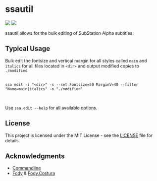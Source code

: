 # ssautil

<p float="left" align="left" width="100%">
 <img src="https://img.shields.io/github/license/Maxstupo/ssautil.svg" />
 <img src="https://img.shields.io/github/release/Maxstupo/ssautil.svg" />
</p>

ssautil allows for the bulk editing of SubStation Alpha subtitles.

## Typical Usage

Bulk edit the fontsize and vertical margin for all styles called `main` and `italics` for all files located in `<dir>` and output modified copies to `./modified`<br/>
<br/>

`ssa edit -i "<dir>" -s --set Fontsize=50 MarginV=40 --filter "Name=main|italics" -o "./modified"`

<br/>

Use `ssa edit --help` for all available options.

## License

This project is licensed under the MIT License - see the [LICENSE](LICENSE) file for details.

## Acknowledgments
* [Commandline](https://github.com/commandlineparser/commandline)
* [Fody](https://github.com/Fody/Fody/) & [Fody.Costura](https://github.com/Fody/Costura)
